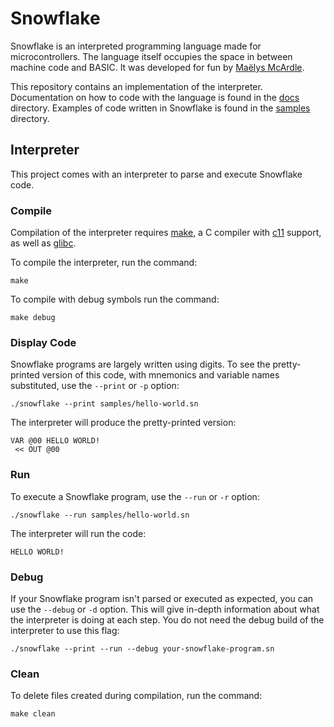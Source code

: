 # Snowflake

Snowflake is an interpreted programming language made for microcontrollers. The language itself
occupies the space in between machine code and BASIC. It was developed for fun by [Maëlys McArdle][1].

This repository contains an implementation of the interpreter. Documentation on how to 
code with the language is found in the [docs][2] directory. Examples of code written in
Snowflake is found in the [samples][3] directory.

[1]: https://www.maelys.bio/
[2]: docs/
[3]: samples/

## Interpreter

This project comes with an interpreter to parse and execute Snowflake code.

### Compile

Compilation of the interpreter requires [make][4], a C compiler with [c11][5] support, as well as [glibc][6].

To compile the interpreter, run the command:
```
make
```

To compile with debug symbols run the command:
```
make debug
```

[4]: https://en.wikipedia.org/wiki/Make_(software)
[5]: https://en.wikipedia.org/wiki/C11_(C_standard_revision)
[6]: https://en.wikipedia.org/wiki/GNU_C_Library

### Display Code

Snowflake programs are largely written using digits. To see the pretty-printed version of this code,
with mnemonics and variable names substituted, use the `--print` or `-p` option:

```
./snowflake --print samples/hello-world.sn
```

The interpreter will produce the pretty-printed version:

```
VAR @00 HELLO WORLD!
 << OUT @00
```

### Run

To execute a Snowflake program, use the `--run` or `-r` option:

```
./snowflake --run samples/hello-world.sn
```

The interpreter will run the code:

```
HELLO WORLD!
```

### Debug

If your Snowflake program isn't parsed or executed as expected, you can use
the `--debug` or `-d` option. This will give in-depth information about what 
the interpreter is doing at each step. You do not need the debug build of 
the interpreter to use this flag:

```
./snowflake --print --run --debug your-snowflake-program.sn
```

### Clean

To delete files created during compilation, run the command:
```
make clean
```
